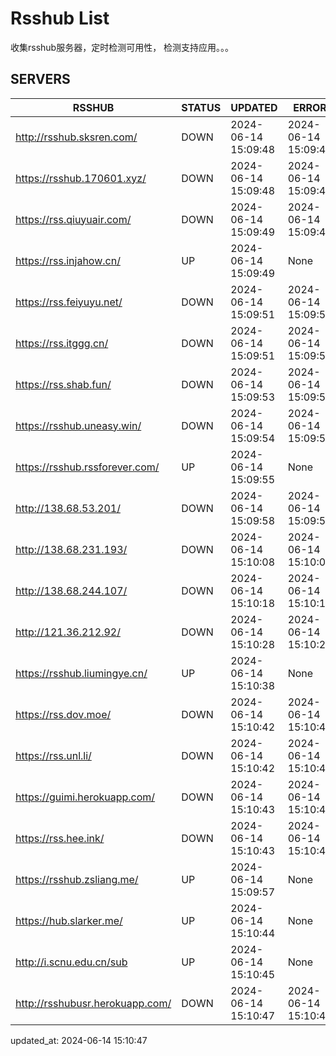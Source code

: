 # Rsshub List

收集rsshub服务器，定时检测可用性， 检测支持应用。。。


## SERVERS

|  RSSHUB   | STATUS  | UPDATED  | ERROR  | TWITTER |  
|  ----  | ----  | ----  | ----  | ---- |  
| http://rsshub.sksren.com/ | DOWN | 2024-06-14 15:09:48 | 2024-06-14 15:09:48 |  
| https://rsshub.170601.xyz/ | DOWN | 2024-06-14 15:09:48 | 2024-06-14 15:09:48 |  
| https://rss.qiuyuair.com/ | DOWN | 2024-06-14 15:09:49 | 2024-06-14 15:09:49 |  
| https://rss.injahow.cn/ | UP | 2024-06-14 15:09:49 | None ||  
| https://rss.feiyuyu.net/ | DOWN | 2024-06-14 15:09:51 | 2024-06-14 15:09:51 |  
| https://rss.itggg.cn/ | DOWN | 2024-06-14 15:09:51 | 2024-06-14 15:09:51 |  
| https://rss.shab.fun/ | DOWN | 2024-06-14 15:09:53 | 2024-06-14 15:09:53 |  
| https://rsshub.uneasy.win/ | DOWN | 2024-06-14 15:09:54 | 2024-06-14 15:09:54 |  
| https://rsshub.rssforever.com/ | UP | 2024-06-14 15:09:55 | None ||  
| http://138.68.53.201/ | DOWN | 2024-06-14 15:09:58 | 2024-06-14 15:09:58 |  
| http://138.68.231.193/ | DOWN | 2024-06-14 15:10:08 | 2024-06-14 15:10:08 |  
| http://138.68.244.107/ | DOWN | 2024-06-14 15:10:18 | 2024-06-14 15:10:18 |  
| http://121.36.212.92/ | DOWN | 2024-06-14 15:10:28 | 2024-06-14 15:10:28 |  
| https://rsshub.liumingye.cn/ | UP | 2024-06-14 15:10:38 | None ||  
| https://rss.dov.moe/ | DOWN | 2024-06-14 15:10:42 | 2024-06-14 15:10:42 |  
| https://rss.unl.li/ | DOWN | 2024-06-14 15:10:42 | 2024-06-14 15:10:42 |  
| https://guimi.herokuapp.com/ | DOWN | 2024-06-14 15:10:43 | 2024-06-14 15:10:43 |  
| https://rss.hee.ink/ | DOWN | 2024-06-14 15:10:43 | 2024-06-14 15:10:43 |  
| https://rsshub.zsliang.me/ | UP | 2024-06-14 15:09:57 | None |OK|  
| https://hub.slarker.me/ | UP | 2024-06-14 15:10:44 | None ||  
| http://i.scnu.edu.cn/sub | UP | 2024-06-14 15:10:45 | None ||  
| http://rsshubusr.herokuapp.com/ | DOWN | 2024-06-14 15:10:47 | 2024-06-14 15:10:47 |  
  

updated_at: 2024-06-14 15:10:47  
